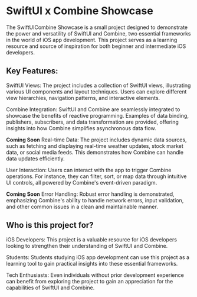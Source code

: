 # SwiftUI x Combine Showcase

The SwiftUICombine Showcase is a small project designed to demonstrate the power and versatility of SwiftUI and Combine, two essential frameworks in the world of iOS app development. This project serves as a learning resource and source of inspiration for both beginner and intermediate iOS developers.

## Key Features:

SwiftUI Views: The project includes a collection of SwiftUI views, illustrating various UI components and layout techniques. Users can explore different view hierarchies, navigation patterns, and interactive elements.

Combine Integration: SwiftUI and Combine are seamlessly integrated to showcase the benefits of reactive programming. Examples of data binding, publishers, subscribers, and data transformation are provided, offering insights into how Combine simplifies asynchronous data flow.

**Coming Soon** Real-time Data: The project includes dynamic data sources, such as fetching and displaying real-time weather updates, stock market data, or social media feeds. This demonstrates how Combine can handle data updates efficiently.

User Interaction: Users can interact with the app to trigger Combine operations. For instance, they can filter, sort, or map data through intuitive UI controls, all powered by Combine's event-driven paradigm.

**Coming Soon** Error Handling: Robust error handling is demonstrated, emphasizing Combine's ability to handle network errors, input validation, and other common issues in a clean and maintainable manner.


## Who is this project for?

iOS Developers: This project is a valuable resource for iOS developers looking to strengthen their understanding of SwiftUI and Combine.

Students: Students studying iOS app development can use this project as a learning tool to gain practical insights into these essential frameworks.

Tech Enthusiasts: Even individuals without prior development experience can benefit from exploring the project to gain an appreciation for the capabilities of SwiftUI and Combine.
